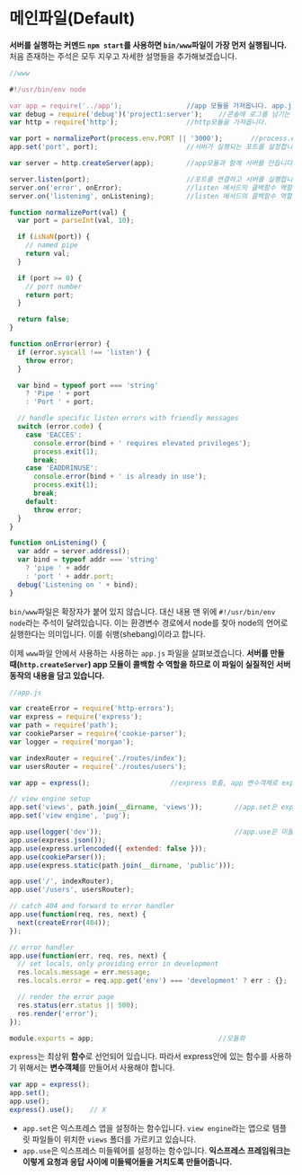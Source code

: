 # 메인파일(Default)

**서버를 실행하는 커멘드 `npm start`를 사용하면 `bin/www`파일이 가장 먼저 실행됩니다.** 처음 존재하는 주석은 모두 지우고 자세한 설명들을 추가해보겠습니다.

```javascript
//www

#!/usr/bin/env node

var app = require('../app');				//app 모듈을 가져옵니다. app.js파일 안에는 app = express();로 익스프레스 모듈을 선언했습니다.
var debug = require('debug')('project1:server');	//콘솔에 로그를 남기는 모듈입니다. 프로젝트 이름과 함께 로그를 남깁니다.
var http = require('http');					//http모듈을 가져옵니다.

var port = normalizePort(process.env.PORT || '3000');		//process.env.PORT가 있다면 그 포트번호를 사용하고 아니면 3000번을 사용합니다.
app.set('port', port);						//서버가 실행되는 포트를 설정합니다. app.set(key,value)로 데이터를 저장합니다. app.get(key)로 value를 불러올 수 있습니다.

var server = http.createServer(app);		//app모듈과 함께 서버를 만듭니다. app모듈이 콜백함수 역할을 합니다.

server.listen(port);						//포트를 연결하고 서버를 실행합니다. 
server.on('error', onError);				//listen 메서드의 콜백함수 역할을 합니다.(이벤트 리스너)
server.on('listening', onListening);		//listen 메서드의 콜백함수 역할을 합니다.(이벤트 리스너)

function normalizePort(val) {
  var port = parseInt(val, 10);

  if (isNaN(port)) {
    // named pipe
    return val;
  }

  if (port >= 0) {
    // port number
    return port;
  }

  return false;
}

function onError(error) {
  if (error.syscall !== 'listen') {
    throw error;
  }

  var bind = typeof port === 'string'
    ? 'Pipe ' + port
    : 'Port ' + port;

  // handle specific listen errors with friendly messages
  switch (error.code) {
    case 'EACCES':
      console.error(bind + ' requires elevated privileges');
      process.exit(1);
      break;
    case 'EADDRINUSE':
      console.error(bind + ' is already in use');
      process.exit(1);
      break;
    default:
      throw error;
  }
}

function onListening() {
  var addr = server.address();
  var bind = typeof addr === 'string'
    ? 'pipe ' + addr
    : 'port ' + addr.port;
  debug('Listening on ' + bind);
}

```

`bin/www`파일은 확장자가 붙어 있지 않습니다. 대신 내용 맨 위에 `#!/usr/bin/env node`라는 주석이 달려있습니다. 이는 환경변수 경로에서 node를 찾아 node의 언어로 실행한다는 의미입니다. 이를 쉬뱅(shebang)이라고 합니다. 

이제 `www`파일 안에서 사용하는 사용하는 `app.js` 파일을 살펴보겠습니다. **서버를 만들 때(`http.createServer`) app 모듈이 콜백함 수 역할을 하므로 이 파일이 실질적인 서버 동작의 내용을 담고 있습니다.**

```javascript
//app.js

var createError = require('http-errors');
var express = require('express');
var path = require('path');
var cookieParser = require('cookie-parser');
var logger = require('morgan');

var indexRouter = require('./routes/index');
var usersRouter = require('./routes/users');

var app = express();					//express 호출, app 변수객체로 express 기능사용

// view engine setup
app.set('views', path.join(__dirname, 'views'));		//app.set은 express 앱 설정
app.set('view engine', 'pug');

app.use(logger('dev'));									//app.use은 미들웨어 연결하는 부분
app.use(express.json());
app.use(express.urlencoded({ extended: false }));
app.use(cookieParser());
app.use(express.static(path.join(__dirname, 'public')));

app.use('/', indexRouter);
app.use('/users', usersRouter);

// catch 404 and forward to error handler
app.use(function(req, res, next) {
  next(createError(404));
});

// error handler
app.use(function(err, req, res, next) {
  // set locals, only providing error in development
  res.locals.message = err.message;
  res.locals.error = req.app.get('env') === 'development' ? err : {};

  // render the error page
  res.status(err.status || 500);
  res.render('error');
});

module.exports = app;								//모듈화
```

`express`는 최상위 **함수**로 선언되어 있습니다. 따라서 express안에 있는 함수를 사용하기 위해서는 **변수객체**를 만들어서 사용해야 합니다.

```javascript
var app = express();
app.set();
app.use();
express().use();	// X
```

* `app.set`은 익스프레스 앱을 설정하는 함수입니다. `view engine`라는 앱으로 템플릿 파일들이 위치한  `views` 폴더를 가르키고 있습니다. 
* `app.use`은 익스프레스 미들웨어를 설정하는 함수입니다. **익스프레스 프레임워크는 이렇게 요청과 응답 사이에 미들웨어들을 거치도록 만들어줍니다.** 

